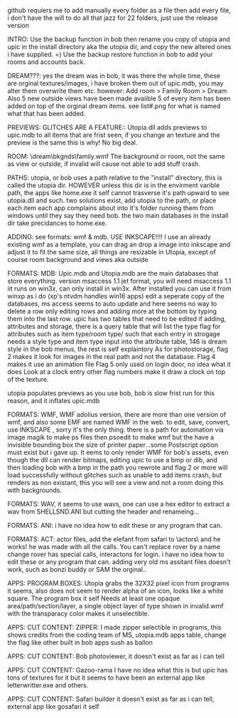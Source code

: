 github requiers me to add manually every folder as a file then add every file, i don't have the will to do all that jazz for 22 folders, just use the release version

INTRO: Use the backup function in bob then rename you copy of utopia and upic in the install directory aka the utopia dir, and copy the new altered ones i have supplied. =) 
Use the backup restore function in bob to add your rooms and accounts back. 

DREAM???: yes the dream was in bob, it was there the whole time, these are orginal textures/images, i have broken them out of upic.mdb, you may alter them overwrite them etc. however:
Add room > Family Room > Dream
Also 5 new outside views have been made avaiible
5 of every item has been added on top of the orginal dream items.
see list#.png for what is named what that has been added.

PREVIEWS: GLITCHES ARE A FEATURE:: Utopia.dll adds previews to upic.mdb to all items that are frist seen, if you change an texture and the preview is the same this is why!  No big deal.

ROOM: \dream\bkgnds\family.wmf The background  or room, not the same as view or outside, if invalid will cause not able to add stuff crash. 

PATHS: utopia, or bob uses a path relative to the "install" directory, this is called the utopia dir. HOWEVER unless this dir is in the envirment varible path, the apps like home.exe it self cannot trasverse it's path upward to see utopia.dll and such.
two solutions exist, add utopia to the path, or place each item each app complains about into it's folder running them from windows until they say they need bob. the two main databases in the install dir take precidances to home.exe.

ADDING: see formats: wmf & mdb. USE INKSCAPE!!!! I use an already existing wmf as a template, you can drag an drop a image into inkscape and adjust it to fit the same size, all things are resizable in Utopia, except of course room background and views aka outside

FORMATS: MDB: Upic.mdb and Utopia.mdb are the main databases that store everything.
version msaccess 1.1 jet format, you will need msaccess 1.1 iit runs on win3x, can only install in win3x. After installed you can use it from winxp as i do (xp's ntvdm handles win16 apps)
edit a seperate copy of the databases, ms access seems to auto update and here seems no way to delete a row only editing rows and adding more at the bottom by typing them into the last row.
upic has two tables that need to be edited if adding, attributes and storage, there is a query table that will list the type flag for attributes such as item type/room type/ such that each entry in strogage needs a style type and item type input into the attribute table, 146 is dream style in the bob menus, the rest is self explaintory
As for photostorage, flag 2 makes it look for images in the real path and not the database. 
Flag 4 makes it use an animation file
Flag 5 only used on login door, no idea what it does
Look at a clock entry other flag numbers make it draw a clock on top of the texture.

utopia populates previews as you use bob, bob is slow frist run for this reason, and it inflates upic.mdb

FORMATS: WMF, WMF adolius version, there are more than one version of wmf, and also some EMF are named WMF in the web. to edit, save, convert, use INKSCAPE , sorry it's the only thing. there is a path for automation via image magik  to make ps files then psoedit to make wmf but the have a invisible bounding box the size of printer paper...some Postscript option must exist but i gave up. 
It eems to only render WMF for bob's assets, even though the dll can render bitmaps, editing upic to use a bmp or dib, and then loading bob with a bmp in the path you rewrote and flag 2 or more will load successfully without glitches such as unable to add items crash, but renders as non existant, this you will see a view and not a room doing this with backgrounds.

FORMATS: WAV, it seems to use wavs, one can use a hex editor to extract a wav from SHELLSND.ANI but cutting the header and renameing...

FORMATS: ANI: i have no idea how to edit these or any program that can.

FORMATS: ACT: actor files, add the elefant from safari to \actors\ and he works! he was made with all the calls. You can't replace rover by a name change rover has special calls, interactons for login. i have no idea how to edit these or any program that can. adding very old ms assitant files doesn't work, such as bonzi buddy or SAM the orginal..

APPS: PROGRAM BOXES: Utopia grabs the 32X32 pixel icon from programs it seems, also does not seem to render alpha of an icon, looks like a white square. 
The program box it self Needs at least one opaque area/path/section/layer, a single object layer of type shown in invalid.wmf with the transparacy color makes it unselectible. 

APPS: CUT CONTENT: ZIPPER: I made zipper selectible in programs, this shows credits from the coding team of MS, utopia.mdb apps table, change the flag like other built in bob apps sush as ballon

APPS: CUT CONTENT: Bob photoviewer, it doesn't exist as far as i can tell

APPS: CUT CONTENT: Gazoo-rama I have no idea what this is but upic has tons of textures for it but it seems to have been an external app like letterwritter.exe and others.

APPS: CUT CONTENT: Safari builder  it doesn't exist as far as i can tell, external app like gosafari it self
